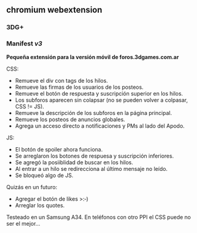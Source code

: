 ## chromium webextension
### **3DG+**
### Manifest *v3*
**Pequeña extensión para la versión móvil de foros.3dgames.com.ar**

CSS:
- Remueve el div con tags de los hilos.
- Remueve las firmas de los usuarios de los posteos.
- Remueve el botón de respuesta y suscripción superior en los hilos.
- Los subforos aparecen sin colapsar (no se pueden volver a colpasar, CSS != JS).
- Remueve la descripción de los subforos en la página principal.
- Remueve los posteos de anuncios globales.
- Agrega un acceso directo a notificaciones y PMs al lado del Apodo.

JS:
- El botón de spoiler ahora funciona.
- Se arreglaron los botones de respuesa y suscripción inferiores.
- Se agregó la posiiblidad de buscar en los hilos.
- Al entrar a un hilo se redirecciona al último mensaje no leído.
- Se bloqueó algo de JS.

Quizás en un futuro:
- Agregar el botón de likes >:‑)
- Arreglar los quotes.

Testeado en un Samsung A34. En teléfonos con otro PPI el CSS puede no ser el mejor...
